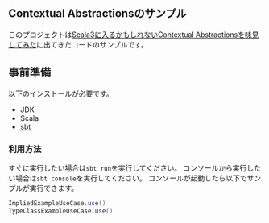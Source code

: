 ## Contextual Abstractionsのサンプル

このプロジェクトは[Scala3に入るかもしれないContextual Abstractionsを味見してみた](https://qiita.com/hinastory/items/6dacb1f61d86f4a5d533)に出てきたコードのサンプルです。

## 事前準備

以下のインストールが必要です。

- JDK
- Scala
- [sbt](https://www.scala-sbt.org/)

### 利用方法

すぐに実行したい場合は`sbt run`を実行してください。
コンソールから実行したい場合は`sbt console`を実行してください。
コンソールが起動したら以下でサンプルが実行できます。

```scala
ImpliedExampleUseCase.use()
TypeClassExampleUseCase.use()
```
